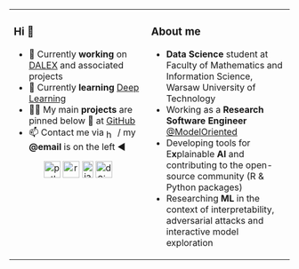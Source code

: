 
<table>
<tr>
<td valign="top" width="49%">

### Hi 👋
- 🔭 Currently **working** on [DALEX](https://github.com/ModelOriented/DALEX) and associated projects
- 🌱 Currently **learning** [Deep Learning](https://d2l.ai/index.html)
- 👨‍💻 My main **projects** are pinned below :arrow_down_small: at [GitHub](https://github.com/hbaniecki)
- 📫 Contact me via <a href="https://linkedin.com/in/hbaniecki" target="blank"><img align="center" src="https://cdn.jsdelivr.net/npm/simple-icons@3.0.1/icons/linkedin.svg" alt="hbaniecki" height="16" width="16" /></a> / my **\@email** is on the left :arrow_backward:
</p>

<p align='center'>
<img src="https://upload.wikimedia.org/wikipedia/commons/thumb/c/c3/Python-logo-notext.svg/1920px-Python-logo-notext.svg.png" alt="python" width="30" height="30"/>
<img src="https://upload.wikimedia.org/wikipedia/commons/thumb/1/1b/R_logo.svg/1086px-R_logo.svg.png" alt="r" width="30" height="30"/>
<img src="https://upload.wikimedia.org/wikipedia/en/thumb/3/30/Java_programming_language_logo.svg/1024px-Java_programming_language_logo.svg.png" alt="java" width="20" height="30"/>
<img src="https://upload.wikimedia.org/wikipedia/en/thumb/1/15/Logo_D3.svg/384px-Logo_D3.svg.png" alt="d3js" width="30" height="30"/>
</p>

</td>
<td valign="top" width="51%">

### About me

* **Data Science** student at Faculty of Mathematics and Information Science, Warsaw University of Technology
* Working as a **Research Software Engineer** [@ModelOriented](https://github.com/ModelOriented/)
* Developing tools for E**x**plainable **AI** and contributing to the open-source community (R & Python packages)
* Researching **ML** in the context of interpretability, adversarial attacks and interactive model exploration

</td>
</tr></table>

